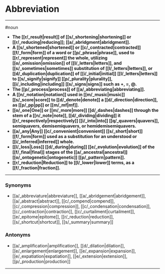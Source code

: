 # Abbreviation
---
#noun
- **The [[r/_result|result]] of [[s/_shortening|shortening]] or [[r/_reducing|reducing]]; [[a/_abridgment|abridgment]].**
- **A [[s/_shortened|shortened]] or [[c/_contracted|contracted]] [[f/_form|form]] of a word or [[p/_phrase|phrase]], used to [[r/_represent|represent]] the whole, utilizing [[o/_omission|omission]] of [[l/_letters|letters]], and [[s/_sometimes|sometimes]] substitution of [[l/_letters|letters]], or [[d/_duplication|duplication]] of [[i/_initial|initial]] [[l/_letters|letters]] to [[s/_signify|signify]] [[p/_plurality|plurality]], [[i/_including|including]] [[s/_signs|signs]] such as +, =, @.**
- **The [[p/_process|process]] of [[a/_abbreviating|abbreviating]].**
- **A [[n/_notation|notation]] used in [[m/_music|music]] [[s/_score|score]] to [[d/_denote|denote]] a [[d/_direction|direction]], as [[p/_pp|pp]] or [[m/_mf|mf]].**
- **[[o/_one|One]] or [[m/_more|more]] [[d/_dashes|dashes]] through the stem of a [[n/_note|note]], [[d/_dividing|dividing]] it [[r/_respectively|respectively]] [[i/_into|into]] [[q/_quavers|quavers]], semiquavers, demisemiquavers, or hemidemisemiquavers.**
- **[[a/_any|Any]] [[c/_convenient|convenient]] [[s/_short|short]] [[f/_form|form]] used as a substitution for an understood or [[i/_inferred|inferred]] whole.**
- **[[l/_loss|Loss]] [[d/_during|during]] [[e/_evolution|evolution]] of the [[f/_final|final]] stages of the [[a/_ancestral|ancestral]] [[o/_ontogenetic|ontogenetic]] [[p/_pattern|pattern]].**
- **[[r/_reduction|Reduction]] to [[l/_lower|lower]] terms, as a [[f/_fraction|fraction]].**
---
### Synonyms
- [[a/_abbreviature|abbreviature]], [[a/_abridgement|abridgement]], [[a/_abstract|abstract]], [[c/_compend|compend]], [[c/_compression|compression]], [[c/_condensation|condensation]], [[c/_contraction|contraction]], [[c/_curtailment|curtailment]], [[e/_epitome|epitome]], [[r/_reduction|reduction]], [[s/_shortcut|shortcut]], [[s/_summary|summary]]
### Antonyms
- [[a/_amplification|amplification]], [[d/_dilation|dilation]], [[e/_enlargement|enlargement]], [[e/_expansion|expansion]], [[e/_expatiation|expatiation]], [[e/_extension|extension]], [[p/_production|production]]
---
